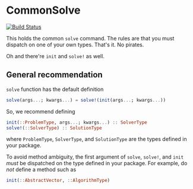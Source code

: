 # CommonSolve

[![Build Status](https://github.com/SciML/CommonSolve.jl/workflows/CI/badge.svg)](https://github.com/SciML/CommonSolve.jl/actions?query=workflow%3ACI)

This holds the common `solve` command. The rules are that you must dispatch
on one of your own types. That's it. No pirates.

Oh and there're `init` and `solve!` as well.

## General recommendation

`solve` function has the default definition

```julia
solve(args...; kwargs...) = solve!(init(args...; kwargs...))
```

So, we recommend defining

```julia
init(::ProblemType, args...; kwargs...) :: SolverType
solve!(::SolverType) :: SolutionType
```

where `ProblemType`, `SolverType`, and `SolutionType` are the types defined in
your package.

To avoid method ambiguity, the first argument of `solve`, `solve!`, and `init`
_must_ be dispatched on the type defined in your package.  For example, do
_not_ define a method such as

```julia
init(::AbstractVector, ::AlgorithmType)
```
